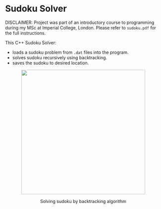# Sudoku Solver

DISCLAIMER: Project was part of an introductory course to programming during my MSc at Imperial College, London. Please refer to `sudoku.pdf` for the full instructions.

This C++ Sudoku Solver:
- loads a sudoku problem from `.dat` files into the program.
- solves sudoku recursively using backtracking.
- saves the sudoku to desired location.

<p align="center">
  <img width="400" src="https://user-images.githubusercontent.com/59763234/114299478-b61f5280-9abb-11eb-9c98-c93329b78732.gif">
  <p align="center">Solving sudoku by backtracking algorithm<p>
</p>

